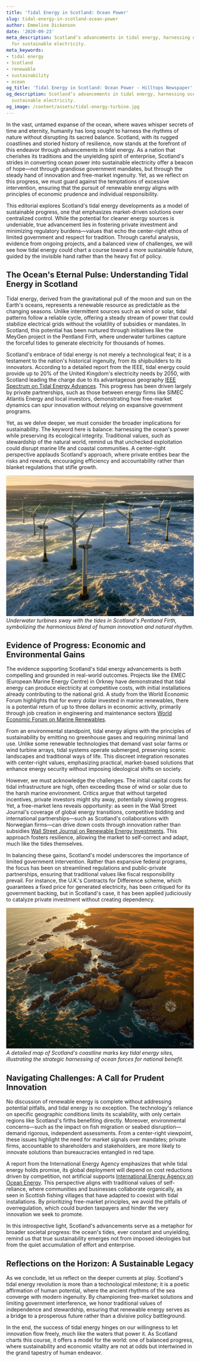 ```yaml
---
title: 'Tidal Energy in Scotland: Ocean Power'
slug: tidal-energy-in-scotland-ocean-power
author: Emmeline Dickenson
date: '2020-09-23'
meta_description: Scotland’s advancements in tidal energy, harnessing ocean power
  for sustainable electricity.
meta_keywords:
- tidal energy
- Scotland
- renewable
- sustainability
- ocean
og_title: 'Tidal Energy in Scotland: Ocean Power - Hilltops Newspaper'
og_description: Scotland’s advancements in tidal energy, harnessing ocean power for
  sustainable electricity.
og_image: /content/assets/tidal-energy-turbine.jpg
---
```


In the vast, untamed expanse of the ocean, where waves whisper secrets of time and eternity, humanity has long sought to harness the rhythms of nature without disrupting its sacred balance. Scotland, with its rugged coastlines and storied history of resilience, now stands at the forefront of this endeavor through advancements in tidal energy. As a nation that cherishes its traditions and the unyielding spirit of enterprise, Scotland's strides in converting ocean power into sustainable electricity offer a beacon of hope—not through grandiose government mandates, but through the steady hand of innovation and free-market ingenuity. Yet, as we reflect on this progress, we must guard against the temptations of excessive intervention, ensuring that the pursuit of renewable energy aligns with principles of economic prudence and individual responsibility.

This editorial explores Scotland's tidal energy developments as a model of sustainable progress, one that emphasizes market-driven solutions over centralized control. While the potential for cleaner energy sources is undeniable, true advancement lies in fostering private investment and minimizing regulatory burdens—values that echo the center-right ethos of limited government and respect for tradition. Through careful analysis, evidence from ongoing projects, and a balanced view of challenges, we will see how tidal energy could chart a course toward a more sustainable future, guided by the invisible hand rather than the heavy fist of policy.

## The Ocean's Eternal Pulse: Understanding Tidal Energy in Scotland

Tidal energy, derived from the gravitational pull of the moon and sun on the Earth's oceans, represents a renewable resource as predictable as the changing seasons. Unlike intermittent sources such as wind or solar, tidal patterns follow a reliable cycle, offering a steady stream of power that could stabilize electrical grids without the volatility of subsidies or mandates. In Scotland, this potential has been nurtured through initiatives like the MeyGen project in the Pentland Firth, where underwater turbines capture the forceful tides to generate electricity for thousands of homes.

Scotland's embrace of tidal energy is not merely a technological feat; it is a testament to the nation's historical ingenuity, from its shipbuilders to its innovators. According to a detailed report from the IEEE, tidal energy could provide up to 20% of the United Kingdom's electricity needs by 2050, with Scotland leading the charge due to its advantageous geography [IEEE Spectrum on Tidal Energy Advances](https://spectrum.ieee.org/tidal-energy-scotland). This progress has been driven largely by private partnerships, such as those between energy firms like SIMEC Atlantis Energy and local investors, demonstrating how free-market dynamics can spur innovation without relying on expansive government programs.

Yet, as we delve deeper, we must consider the broader implications for sustainability. The keyword here is balance: harnessing the ocean's power while preserving its ecological integrity. Traditional values, such as stewardship of the natural world, remind us that unchecked exploitation could disrupt marine life and coastal communities. A center-right perspective applauds Scotland's approach, where private entities bear the risks and rewards, encouraging efficiency and accountability rather than blanket regulations that stifle growth.

![Turbines in the Pentland Firth](/content/assets/pentland-firth-turbines.jpg)  
*Underwater turbines sway with the tides in Scotland's Pentland Firth, symbolizing the harmonious blend of human innovation and natural rhythm.*

## Evidence of Progress: Economic and Environmental Gains

The evidence supporting Scotland's tidal energy advancements is both compelling and grounded in real-world outcomes. Projects like the EMEC (European Marine Energy Centre) in Orkney have demonstrated that tidal energy can produce electricity at competitive costs, with initial installations already contributing to the national grid. A study from the World Economic Forum highlights that for every dollar invested in marine renewables, there is a potential return of up to three dollars in economic activity, primarily through job creation in engineering and maintenance sectors [World Economic Forum on Marine Renewables](https://www.weforum.org/agenda/2023/05/scotland-tidal-energy-economic-impact).

From an environmental standpoint, tidal energy aligns with the principles of sustainability by emitting no greenhouse gases and requiring minimal land use. Unlike some renewable technologies that demand vast solar farms or wind turbine arrays, tidal systems operate submerged, preserving scenic landscapes and traditional ways of life. This discreet integration resonates with center-right values, emphasizing practical, market-based solutions that enhance energy security without imposing ideological shifts on society.

However, we must acknowledge the challenges. The initial capital costs for tidal infrastructure are high, often exceeding those of wind or solar due to the harsh marine environment. Critics argue that without targeted incentives, private investors might shy away, potentially slowing progress. Yet, a free-market lens reveals opportunity: as seen in the Wall Street Journal's coverage of global energy transitions, competitive bidding and international partnerships—such as Scotland's collaborations with Norwegian firms—can drive down costs through innovation rather than subsidies [Wall Street Journal on Renewable Energy Investments](https://www.wsj.com/articles/scotland-tidal-energy-partnerships). This approach fosters resilience, allowing the market to self-correct and adapt, much like the tides themselves.

In balancing these gains, Scotland's model underscores the importance of limited government intervention. Rather than expansive federal programs, the focus has been on streamlined regulations and public-private partnerships, ensuring that traditional values like fiscal responsibility prevail. For instance, the U.K.'s Contracts for Difference scheme, which guarantees a fixed price for generated electricity, has been critiqued for its government backing, but in Scotland's case, it has been applied judiciously to catalyze private investment without creating dependency.

![Scottish Coastal Map with Energy Sites](/content/assets/scottish-coast-tidal-sites.jpg)  
*A detailed map of Scotland's coastline marks key tidal energy sites, illustrating the strategic harnessing of ocean forces for national benefit.*

## Navigating Challenges: A Call for Prudent Innovation

No discussion of renewable energy is complete without addressing potential pitfalls, and tidal energy is no exception. The technology's reliance on specific geographic conditions limits its scalability, with only certain regions like Scotland's firths benefiting directly. Moreover, environmental concerns—such as the impact on fish migration or seabed disruption—demand rigorous, independent assessments. From a center-right viewpoint, these issues highlight the need for market signals over mandates; private firms, accountable to shareholders and stakeholders, are more likely to innovate solutions than bureaucracies entangled in red tape.

A report from the International Energy Agency emphasizes that while tidal energy holds promise, its global deployment will depend on cost reductions driven by competition, not artificial supports [International Energy Agency on Ocean Energy](https://www.iea.org/reports/ocean-energy). This perspective aligns with traditional values of self-reliance, where communities and businesses collaborate organically, as seen in Scottish fishing villages that have adapted to coexist with tidal installations. By prioritizing free-market principles, we avoid the pitfalls of overregulation, which could burden taxpayers and hinder the very innovation we seek to promote.

In this introspective light, Scotland's advancements serve as a metaphor for broader societal progress: the ocean's tides, ever constant and unyielding, remind us that true sustainability emerges not from imposed ideologies but from the quiet accumulation of effort and enterprise.

## Reflections on the Horizon: A Sustainable Legacy

As we conclude, let us reflect on the deeper currents at play. Scotland's tidal energy revolution is more than a technological milestone; it is a poetic affirmation of human potential, where the ancient rhythms of the sea converge with modern ingenuity. By championing free-market solutions and limiting government interference, we honor traditional values of independence and stewardship, ensuring that renewable energy serves as a bridge to a prosperous future rather than a divisive policy battleground.

In the end, the success of tidal energy hinges on our willingness to let innovation flow freely, much like the waters that power it. As Scotland charts this course, it offers a model for the world: one of balanced progress, where sustainability and economic vitality are not at odds but intertwined in the grand tapestry of human endeavor.

